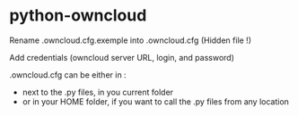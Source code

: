 # python-owncloud

Rename .owncloud.cfg.exemple into .owncloud.cfg (Hidden file !)

Add credentials (owncloud server URL, login, and password)

.owncloud.cfg can be either in :

- next to the .py files, in you current folder
- or in your HOME folder, if you want to call the .py files from any location
